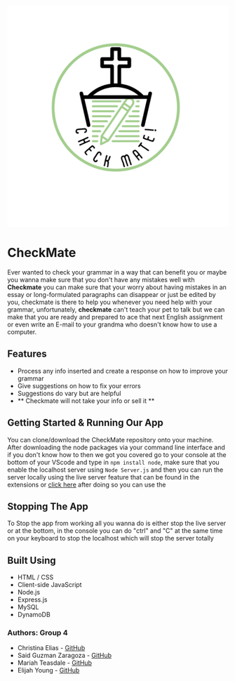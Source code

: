 ![Logo](/image/Check%20Mate!-1.png)

# CheckMate

Ever wanted to check your grammar in a way that can benefit you or maybe you wanna make sure that you don't have any mistakes well with **Checkmate** you can make sure that your worry about having mistakes in an essay or long-formulated paragraphs can disappear or just be edited by you, checkmate is there to help you whenever you need help with your grammar, unfortunately, **checkmate** can't teach your pet to talk but we can make that you are ready and prepared to ace that next English assignment or even write an E-mail to your grandma who doesn't know how to use a computer.

## Features

- Process any info inserted and create a response on how to improve your grammar
- Give suggestions on how to fix your errors
- Suggestions do vary but are helpful
- ** Checkmate will not take your info or sell it **
<!-- Short description of what the project is. -->

<!-- ## Process and Approach -->

<!-- Write some stuff here ...  -->

## Getting Started & Running Our App

You can clone/download the CheckMate repository onto your machine. After downloading the node packages via your command line interface and if you don't know how to then we got you covered go to your console at the bottom of your VScode and type in `npm install node`, make sure that you enable the localhost server using `Node Server.js` and then you can run the server locally using the live server feature that can be found in the extensions or [click here](https://marketplace.visualstudio.com/items?itemName=ritwickdey.LiveServer) after doing so you can use the

## Stopping The App

To Stop the app from working all you wanna do is either stop the live server or at the bottom, in the console you can do "ctrl" and "C" at the same time on your keyboard to stop the localhost which will stop the server totally

## Built Using

- HTML / CSS
- Client-side JavaScript
- Node.js
- Express.js
- MySQL
- DynamoDB

### Authors: Group 4

- Christina Elias - [GitHub](https://github.com/eliaschristina4)
- Said Guzman Zaragoza - [GitHub](https://github.com/Said-Guzman)
- Mariah Teasdale - [GitHub](https://github.com/MMTeasdale)
- Elijah Young - [GitHub](https://github.com/ElijahMYoung)
